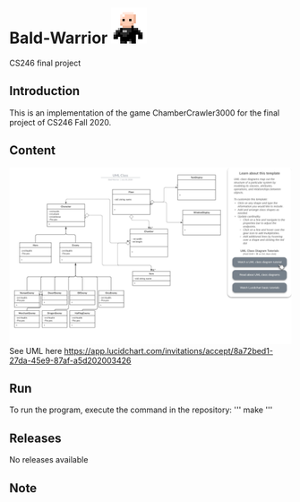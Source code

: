 # Bald-Warrior ![](BaldWarrior.png)
 CS246 final project

## Introduction
This is an implementation of the game ChamberCrawler3000 for the final project of CS246 Fall 2020.

## Content
![](UML.jpeg)
See UML here https://app.lucidchart.com/invitations/accept/8a72bed1-27da-45e9-87af-a5d202003426

## Run
To run the program, execute the command in the repository:
'''
make
'''

## Releases
No releases available

## Note
